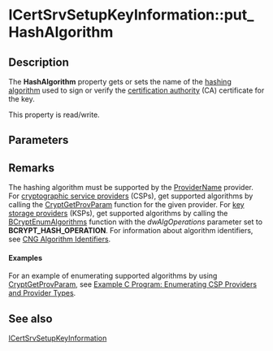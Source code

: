 # ICertSrvSetupKeyInformation::put_HashAlgorithm

## Description

The **HashAlgorithm** property gets or sets the name of the [hashing algorithm](https://learn.microsoft.com/windows/desktop/SecGloss/h-gly) used to sign or verify the [certification authority](https://learn.microsoft.com/windows/desktop/SecGloss/c-gly) (CA) certificate for the key.

This property is read/write.

## Parameters

## Remarks

The hashing algorithm must be supported by the [ProviderName](https://learn.microsoft.com/windows/desktop/api/casetup/nf-casetup-icertsrvsetupkeyinformation-get_providername) provider. For [cryptographic service providers](https://learn.microsoft.com/windows/desktop/SecGloss/c-gly) (CSPs), get supported algorithms by calling the [CryptGetProvParam](https://learn.microsoft.com/windows/desktop/api/wincrypt/nf-wincrypt-cryptgetprovparam) function for the given provider. For [key storage providers](https://learn.microsoft.com/windows/desktop/SecGloss/k-gly) (KSPs), get supported algorithms by calling the [BCryptEnumAlgorithms](https://learn.microsoft.com/windows/desktop/api/bcrypt/nf-bcrypt-bcryptenumalgorithms) function with the *dwAlgOperations* parameter set to **BCRYPT_HASH_OPERATION**. For information about algorithm identifiers, see [CNG Algorithm Identifiers](https://learn.microsoft.com/windows/desktop/SecCNG/cng-algorithm-identifiers).

#### Examples

For an example of enumerating supported algorithms by using [CryptGetProvParam](https://learn.microsoft.com/windows/desktop/api/wincrypt/nf-wincrypt-cryptgetprovparam), see [Example C Program: Enumerating CSP Providers and Provider Types](https://learn.microsoft.com/windows/desktop/SecCrypto/example-c-program-enumerating-csp-providers-and-provider-types).

## See also

[ICertSrvSetupKeyInformation](https://learn.microsoft.com/windows/desktop/api/casetup/nn-casetup-icertsrvsetupkeyinformation)